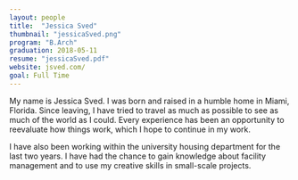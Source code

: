 ```yaml
---
layout: people
title:  "Jessica Sved"
thumbnail: "jessicaSved.png"
program: "B.Arch"
graduation: 2018-05-11
resume: "jessicaSved.pdf"
website: jsved.com/
goal: Full Time
---
```


My name is Jessica Sved. I was born and raised in a humble home in Miami, Florida. Since leaving, I have tried to travel as much as possible to see as much of the world as I could. Every experience has been an opportunity to reevaluate how things work, which I hope to continue in my work.

I have also been working within the university housing department for the last two years. I have had the chance to gain knowledge about facility management and to use my creative skills in small-scale projects.
